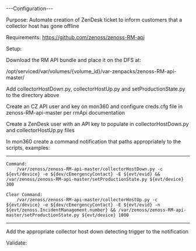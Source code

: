 ---Configuration---


Purpose: Automate creation of ZenDesk ticket to inform customers that a collector host has gone offline


Requirements: https://github.com/zenoss/zenoss-RM-api


Setup: 

Download the RM API bundle and place it on the DFS at:

/opt/serviced/var/volumes/{volume_id}/var-zenpacks/zenoss-RM-api-master/

Add collectorHostDown.py, collectorHostUp.py and setProductionState.py to the directory above

Create an CZ API user and key on mon360 and configure creds.cfg file in zenoss-RM-api-master per rmApi documentation

Create a ZenDesk user with an API key to populate in collectorHostDown.py and collectorHostUp.py files

In mon360 create a command notification that paths appropriately to the scripts, examples:

-------------------------------------------------------------
	Command:
		/var/zenoss/zenoss-RM-api-master/collectorHostDown.py -c ${evt/device} -e ${dev/cEmergencyContact} -E ${evt/evid} && /var/zenoss/zenoss-RM-api-master/setProductionState.py ${evt/device} 300

	Clear Command:
		/var/zenoss/zenoss-RM-api-master/collectorHostUp.py -c ${evt/device} -e ${dev/cEmergencyContact} -E ${evt/evid} -n ${evt/zenoss.IncidentManagement.number} && /var/zenoss/zenoss-RM-api-master/setProductionState.py ${evt/device} 1000

-------------------------------------------------------------

Add the appropriate collector host down detecting trigger to the notification


Validate:



